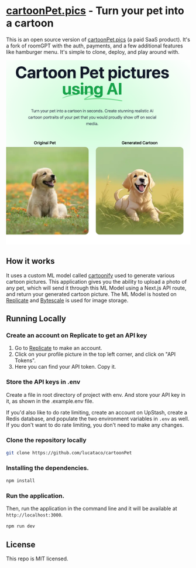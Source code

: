 # [cartoonPet.pics](https://cartooPet.pics) - Turn your pet into a cartoon

This is an open source version of [cartoonPet.pics](https://cartoonPet.pics) (a paid SaaS product). It's a fork of roomGPT with the auth, payments, and a few additional features like hamburger menu. It's simple to clone, deploy, and play around with.

[![Room GPT](./public/og-image.png)](https://cartoonPet.pics)

## How it works

It uses a custom ML model called [cartoonify](https://replicate.com/catacolabs/cartoonify) used to generate various cartoon pictures. This application gives you the ability to upload a photo of any pet, which will send it through this ML Model using a Next.js API route, and return your generated cartoon picture. The ML Model is hosted on [Replicate](https://replicate.com) and [Bytescale](https://www.bytescale.com/) is used for image storage.

## Running Locally

### Create an account on Replicate to get an API key

1. Go to [Replicate](https://replicate.com/) to make an account.
2. Click on your profile picture in the top left corner, and click on "API Tokens".
3. Here you can find your API token. Copy it.

### Store the API keys in .env

Create a file in root directory of project with env. And store your API key in it, as shown in the .example.env file.

If you'd also like to do rate limiting, create an account on UpStash, create a Redis database, and populate the two environment variables in `.env` as well. If you don't want to do rate limiting, you don't need to make any changes.

### Clone the repository locally

```bash
git clone https://github.com/lucataco/cartoonPet
```

### Installing the dependencies.

```bash
npm install
```

### Run the application.

Then, run the application in the command line and it will be available at `http://localhost:3000`.

```bash
npm run dev
```

## License

This repo is MIT licensed.
